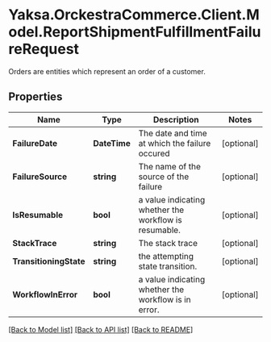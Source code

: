 # Yaksa.OrckestraCommerce.Client.Model.ReportShipmentFulfillmentFailureRequest
Orders are entities which represent an order of a customer.

## Properties

Name | Type | Description | Notes
------------ | ------------- | ------------- | -------------
**FailureDate** | **DateTime** | The date and time at which the failure occured | [optional] 
**FailureSource** | **string** | The name of the source of the failure | [optional] 
**IsResumable** | **bool** | a value indicating whether the workflow is resumable. | [optional] 
**StackTrace** | **string** | The stack trace | [optional] 
**TransitioningState** | **string** | the attempting state transition. | [optional] 
**WorkflowInError** | **bool** | a value indicating whether the workflow is in error. | [optional] 

[[Back to Model list]](../README.md#documentation-for-models) [[Back to API list]](../README.md#documentation-for-api-endpoints) [[Back to README]](../README.md)

